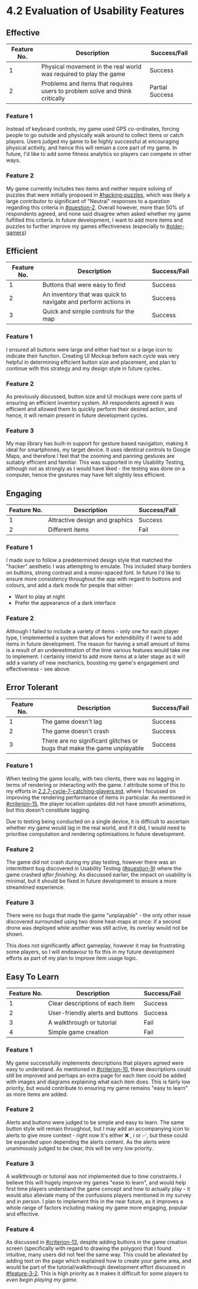 # 4.2 Evaluation of Usability Features

## Effective

| Feature No. | Description                                                                  | Success/Fail    |
| ----------- | ---------------------------------------------------------------------------- | --------------- |
| 1           | Physical movement in the real world was required to play the game            | Success         |
| 2           | Problems and items that requires users to problem solve and think critically | Partial Success |

### Feature 1

Instead of keyboard controls, my game used GPS co-ordinates, forcing people to go outside and physically walk around to collect items or catch players. Users judged my game to be highly successful at encouraging physical activity, and hence this will remain a core part of my game. In future, I'd like to add some fitness analytics so players can compete in other ways.

### Feature 2

My game currently includes two items and neither require solving of puzzles that were initially proposed in [#hacking-puzzles](../1-analysis/1.4a-features-of-the-proposed-solution.md#hacking-puzzles "mention"), which was likely a large contributor to significant of "Neutral" responses to a question regarding this criteria in [#question-2](../3-testing/3.2-usability-testing.md#question-2 "mention"). Overall however, more than 50% of respondents agreed, and none said disagree when asked whether my game fulfilled this criteria. In future development, I want to add more items and puzzles to further improve my games effectiveness (especially to  [#older-gamers](../1-analysis/1.2-stakeholders.md#older-gamers "mention"))

## Efficient

| Feature No. | Description                                                    | Success/Fail |
| ----------- | -------------------------------------------------------------- | ------------ |
| 1           | Buttons that were easy to find                                 | Success      |
| 2           | An inventory that was quick to navigate and perform actions in | Success      |
| 3           | Quick and simple controls for the map                          | Success      |

### Feature 1

I ensured all buttons were large and either had text or a large icon to indicate their function. Creating UI Mockup before each cycle was very helpful in determining efficient button size and placement, and plan to continue with this strategy and my design style in future cycles.

### Feature 2

As previously discussed, button size and UI mockups were core parts of ensuring an efficient inventory system. All respondents agreed it was efficient and allowed them to quickly perform their desired action, and hence, it will remain present in future development cycles.

### Feature 3

My map library has built-in support for gesture based navigation, making it ideal for smartphones, my target device. It uses identical controls to Google Maps, and therefore I feel that the zooming and panning gestures are suitably efficient and familiar. This was supported in my Usability Testing, although not as strongly as I would have liked - the testing was done on a computer, hence the gestures may have felt slightly less efficient.

## Engaging

| Feature No. | Description                    | Success/Fail |
| ----------- | ------------------------------ | ------------ |
| 1           | Attractive design and graphics | Success      |
| 2           | Different items                | Fail         |

### Feature 1

I made sure to follow a predetermined design style that matched the "hacker" aesthetic I was attempting to emulate. This included sharp borders on buttons, strong contrast and a mono-spaced font. In future I'd like to ensure more consistency throughout the app with regard to buttons and colours, and add a dark mode for people that either:

* Want to play at night
* Prefer the appearance of a dark interface

### Feature 2

Although I failed to include a variety of items - only one for each player type, I implemented a system that allows for extendibility if I were to add items in future development. The reason for having a small amount of items is a result of an underestimation of the time various features would take me to implement. I certainly intend to add more items at a later stage as it will add a variety of new mechanics, boosting my game's engagement _and_ effectiveness - see above.

## Error Tolerant

| Feature No. | Description                                                             | Success/Fail |
| ----------- | ----------------------------------------------------------------------- | ------------ |
| 1           | The game doesn't lag                                                    | Success      |
| 2           | The game doesn't crash                                                  | Success      |
| 3           | There are no significant glitches or bugs that make the game unplayable | Success      |

### Feature 1

When testing the game locally, with two clients, there was no lagging in terms of rendering or interacting with the game. I attribute some of this to my efforts in [2.2.7-cycle-7-catching-players.md](../design-and-development/2.2.7-cycle-7-catching-players.md "mention"), where I focussed on improving the rendering performance of items in particular. As mentioned in [#criterion-15](4.1-evaluation-of-success-criteria.md#criterion-15 "mention"), the player location updates did not have smooth animations, but this doesn't constitute lagging.

Due to testing being conducted on a single device, it is difficult to ascertain whether my game would lag in the real world, and if it did, I would need to prioritise computation and rendering optimisations in future development.

### Feature 2

The game did not crash during my play testing, however there was an intermittent bug discovered in Usability Testing ([#question-9](../3-testing/3.2-usability-testing.md#question-9 "mention")) where the game crashed _after finishing_. As discussed earlier, the impact on usability is minimal, but it should be fixed in future development to ensure a more streamlined experience.

### Feature 3

There were no bugs that made the game "unplayable" - the only other issue discovered surrounded using two drone heat-maps at once: if a second drone was deployed while another was still active, its overlay would not be shown.

This does not significantly affect gameplay, however it may be frustrating some players, so I will endeavour to fix this in my future development efforts as part of my plan to improve item usage logic.

## Easy To Learn

| Feature No. | Description                      | Success/Fail |
| ----------- | -------------------------------- | ------------ |
| 1           | Clear descriptions of each item  | Success      |
| 2           | User-friendly alerts and buttons | Success      |
| 3           | A walkthrough or tutorial        | Fail         |
| 4           | Simple game creation             | Fail         |

### Feature 1

My game successfully implements descriptions that players agreed were easy to understand. As mentioned in [#criterion-10](4.1-evaluation-of-success-criteria.md#criterion-10 "mention"), these descriptions could still be improved and perhaps an extra page for each item could be added with images and diagrams explaining what each item does. This is fairly low priority, but would contribute to ensuring my game remains "easy to learn" as more items are added.

### Feature 2

Alerts and buttons were judged to be simple and easy to learn. The same button style will remain throughout, but I may add an accompanying icon to alerts to give more context - right now it's either  ❌ , ℹ️ or ✅, but these could be expanded upon depending the alerts content. As the alerts were unanimously judged to be clear, this will be very low priority.

### Feature 3

A walkthrough or tutorial was not implemented due to time constraints. I believe this will hugely improve my games "ease to learn", and would help first time players understand the game concept and how to actually play - it would also alleviate many of the confusions players mentioned in my survey and in person. I plan to implement this in the near future, as it improves a whole range of factors including making my game more engaging, popular and effective.

### Feature 4

As discussed in [#criterion-13](4.1-evaluation-of-success-criteria.md#criterion-13 "mention"), despite adding buttons in the game creation screen (specifically with regard to drawing the polygon) that I found intuitive, many users did not feel the same way. This could be alleviated by adding text on the page which explained how to create your game area, and would be part of the tutorial/walkthrough development effort discussed in [#feature-3-2](4.2-evaluation-of-usability-features.md#feature-3-2 "mention"). This is high priority as it makes it difficult for some players to _even begin playing my game._

